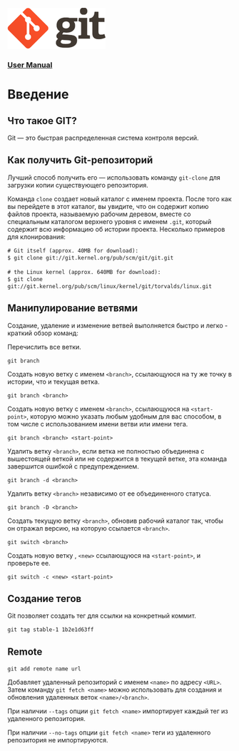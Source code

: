 ![git-logo](git-logo.png)

### [User Manual](https://git-scm.com/docs/user-manual)

# Введение

## Что такое GIT?
Git — это быстрая распределенная система контроля версий.

## Как получить Git-репозиторий
Лучший способ получить его — использовать команду `git-clone` для загрузки копии существующего репозитория.

Команда `clone` создает новый каталог с именем проекта. После того как вы перейдете в этот каталог, вы увидите, что он содержит копию файлов проекта, называемую рабочим деревом, вместе со специальным каталогом верхнего уровня с именем `.git`, который содержит всю информацию об истории проекта.
Несколько примеров для клонирования:

```
# Git itself (approx. 40MB for download):
$ git clone git://git.kernel.org/pub/scm/git/git.git

# the Linux kernel (approx. 640MB for download):
$ git clone git://git.kernel.org/pub/scm/linux/kernel/git/torvalds/linux.git
```

## Манипулирование ветвями
Создание, удаление и изменение ветвей выполняется быстро и легко - краткий обзор команд:

Перечислить все ветки.
```git
git branch
```

Создать новую ветку с именем `<branch>`, ссылающуюся на ту же точку в истории, что и текущая ветка.
```git
git branch <branch>
```

Создать новую ветку с именем `<branch>`, ссылающуюся на `<start-point>`, которую можно указать любым удобным для вас способом, в том числе с использованием имени ветви или имени тега.
```git
git branch <branch> <start-point>
```

Удалить ветку `<branch>`, если ветка не полностью объединена с вышестоящей веткой или не содержится в текущей ветке, эта команда завершится ошибкой с предупреждением.
```git
git branch -d <branch>
```

Удалить ветку `<branch>` независимо от ее объединенного статуса.
```git
git branch -D <branch>
```

Создать текущую ветку `<branch>`, обновив рабочий каталог так, чтобы он отражал версию, на которую ссылается `<branch>`.
```git
git switch <branch>
```

Создать новую ветку , `<new>` ссылающуюся на `<start-point>`, и проверьте ее.
```git
git switch -c <new> <start-point>
```

## Создание тегов

Git позволяет создать тег для ссылки на конкретный коммит.
```
git tag stable-1 1b2e1d63ff
```

## Remote

```
git add remote name url
```

Добавляет удаленный репозиторий с именем `<name>` по адресу `<URL>`. Затем команду `git fetch <name>` можно использовать для создания и обновления удаленных веток `<name>/<branch>`.

При наличии `--tags` опции `git fetch <name>` импортирует каждый тег из удаленного репозитория.

При наличии `--no-tags` опции `git fetch <name>` теги из удаленного репозитория не импортируются.
